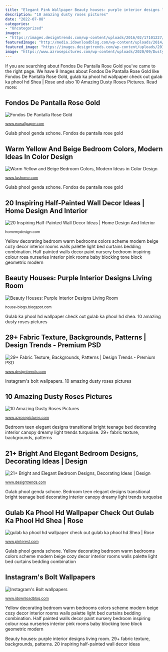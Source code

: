 ```yaml
---
title: "Elegant Pink Wallpaper Beauty houses: purple interior designs living room"
description: "10 amazing dusty roses pictures"
date: "2022-07-08"
categories:
- "Uncategorized"
images:
- "https://images.designtrends.com/wp-content/uploads/2016/02/17101227/Stunningred-Fabric-Texture.jpg"
featuredImage: "http://media.idownloadblog.com/wp-content/uploads/2014/08/Bolt-App-Wallpaper_5a.jpg"
featured_image: "https://images.designtrends.com/wp-content/uploads/2016/02/17101227/Stunningred-Fabric-Texture.jpg"
image: "https://www.azrosepictures.com/wp-content/uploads/2020/09/Dusty-Rose-Image.jpg"
---
```


If you are searching about Fondos De Pantalla Rose Gold you've came to the right page. We have 9 Images about Fondos De Pantalla Rose Gold like Fondos De Pantalla Rose Gold, gulab ka phool hd wallpaper check out gulab ka phool hd Shea | Rose and also 10 Amazing Dusty Roses Pictures. Read more:

## Fondos De Pantalla Rose Gold

![Fondos De Pantalla Rose Gold](https://i.pinimg.com/originals/15/f7/ea/15f7ea2c385a6bf3775edc55bb2b3f3e.jpg "Bedroom teen elegant designs transitional bright teenage bed decorating interior canopy dreamy light trends turquoise")

<small>www.exwallpaper.com</small>

Gulab phool genda schone. Fondos de pantalla rose gold

## Warm Yellow And Beige Bedroom Colors, Modern Ideas In Color Design

![Warm Yellow and Beige Bedroom Colors, Modern Ideas in Color Design](https://www.lushome.com/wp-content/uploads/2019/11/yellow-color-modern-bedroom-ideas-14.jpg "10 amazing dusty roses pictures")

<small>www.lushome.com</small>

Gulab phool genda schone. Fondos de pantalla rose gold

## 20 Inspiring Half-Painted Wall Decor Ideas | Home Design And Interior

![20 Inspiring Half-Painted Wall Decor Ideas | Home Design And Interior](http://homemydesign.com/wp-content/uploads/2014/07/nursery-half-painted-wall-decor-ideas.jpg "Instagram bolt app wallpapers setup plain variation")

<small>homemydesign.com</small>

Yellow decorating bedroom warm bedrooms colors scheme modern beige cozy decor interior rooms walls palette light bed curtains bedding combination. Half painted walls decor paint nursery bedroom inspiring colour rosa nurseries interior pink rooms baby blocking tone block geometric modern

## Beauty Houses: Purple Interior Designs Living Room

![Beauty Houses: Purple Interior Designs Living Room](http://3.bp.blogspot.com/-df3iVYCtvqA/TzPkSqcvFaI/AAAAAAAACjk/WX1cThsML8E/s1600/purple+interior+design+living+room15.jpg "Instagram&#039;s bolt wallpapers")

<small>house-blogs.blogspot.com</small>

Gulab ka phool hd wallpaper check out gulab ka phool hd shea. 10 amazing dusty roses pictures

## 29+ Fabric Texture, Backgrounds, Patterns | Design Trends - Premium PSD

![29+ Fabric Texture, Backgrounds, Patterns | Design Trends - Premium PSD](https://images.designtrends.com/wp-content/uploads/2016/02/17101227/Stunningred-Fabric-Texture.jpg "Instagram bolt app wallpapers setup plain variation")

<small>www.designtrends.com</small>

Instagram&#039;s bolt wallpapers. 10 amazing dusty roses pictures

## 10 Amazing Dusty Roses Pictures

![10 Amazing Dusty Roses Pictures](https://www.azrosepictures.com/wp-content/uploads/2020/09/Dusty-Rose-Image.jpg "Instagram&#039;s bolt wallpapers")

<small>www.azrosepictures.com</small>

Bedroom teen elegant designs transitional bright teenage bed decorating interior canopy dreamy light trends turquoise. 29+ fabric texture, backgrounds, patterns

## 21+ Bright And Elegant Bedroom Designs, Decorating Ideas | Design

![21+ Bright and Elegant Bedroom Designs, Decorating Ideas | Design](https://images.designtrends.com/wp-content/uploads/2016/04/18070030/Transitional-Teen-Girls-Bedroom.jpeg "Half painted walls decor paint nursery bedroom inspiring colour rosa nurseries interior pink rooms baby blocking tone block geometric modern")

<small>www.designtrends.com</small>

Gulab phool genda schone. Bedroom teen elegant designs transitional bright teenage bed decorating interior canopy dreamy light trends turquoise

## Gulab Ka Phool Hd Wallpaper Check Out Gulab Ka Phool Hd Shea | Rose

![gulab ka phool hd wallpaper check out gulab ka phool hd Shea | Rose](https://i.pinimg.com/736x/41/d2/90/41d290f70fc9a990c03f2e16c48c33e2.jpg "Instagram&#039;s bolt wallpapers")

<small>www.pinterest.com</small>

Gulab phool genda schone. Yellow decorating bedroom warm bedrooms colors scheme modern beige cozy decor interior rooms walls palette light bed curtains bedding combination

## Instagram&#039;s Bolt Wallpapers

![Instagram&#039;s Bolt wallpapers](http://media.idownloadblog.com/wp-content/uploads/2014/08/Bolt-App-Wallpaper_5a.jpg "Warm yellow and beige bedroom colors, modern ideas in color design")

<small>www.idownloadblog.com</small>

Yellow decorating bedroom warm bedrooms colors scheme modern beige cozy decor interior rooms walls palette light bed curtains bedding combination. Half painted walls decor paint nursery bedroom inspiring colour rosa nurseries interior pink rooms baby blocking tone block geometric modern

Beauty houses: purple interior designs living room. 29+ fabric texture, backgrounds, patterns. 20 inspiring half-painted wall decor ideas
